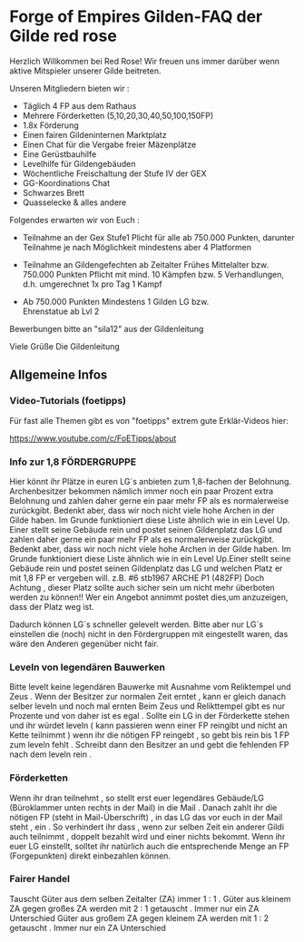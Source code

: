 # Forge of Empires Gilden-FAQ der Gilde red rose

Herzlich Willkommen bei Red Rose!
Wir freuen uns immer darüber wenn aktive Mitspieler unserer Gilde beitreten.

Unseren Mitgliedern bieten wir :

- Täglich 4 FP aus dem Rathaus
- Mehrere Förderketten (5,10,20,30,40,50,100,150FP)
- 1.8x Förderung
- Einen fairen Gildeninternen Marktplatz
- Einen Chat für die Vergabe freier Mäzenplätze
- Eine Gerüstbauhilfe
- Levelhilfe für Gildengebäuden
- Wöchentliche Freischaltung der Stufe IV der GEX
- GG-Koordinations Chat
- Schwarzes Brett
- Quasselecke & alles andere

Folgendes erwarten wir von Euch :

- Teilnahme an der Gex Stufe1 Plicht für alle ab 750.000 
  Punkten, darunter Teilnahme je nach Möglichkeit 
  mindestens aber 4 Platformen 

- Teilnahme an Gildengefechten ab Zeitalter Frühes 
  Mittelalter bzw. 750.000 Punkten Pflicht mit mind. 10 
  Kämpfen bzw. 5 Verhandlungen, d.h. umgerechnet 
  1x pro Tag 1 Kampf

- Ab 750.000 Punkten Mindestens 1 Gilden LG bzw.   
  Ehrenstatue ab Lvl 2   

Bewerbungen bitte an "sila12" aus der Gildenleitung 

Viele Grüße
Die Gildenleitung

## Allgemeine Infos

### Video-Tutorials (foetipps)
Für fast alle Themen gibt es von "foetipps" extrem gute Erklär-Videos hier:

https://www.youtube.com/c/FoETipps/about

### Info zur 1,8 FÖRDERGRUPPE

Hier könnt ihr Plätze in euren LG´s anbieten zum 1,8-fachen der Belohnung.
Archenbesitzer bekommen nämlich immer noch ein paar Prozent extra Belohnung
und zahlen daher gerne ein paar mehr FP als es normalerweise zurückgibt.
Bedenkt aber, dass wir noch nicht viele hohe Archen in der Gilde haben.
Im Grunde funktioniert diese Liste ähnlich wie in ein Level Up. Einer stellt seine Gebäude rein und postet seinen Gildenplatz das LG und zahlen daher gerne ein paar mehr FP als es normalerweise zurückgibt.
Bedenkt aber, dass wir noch nicht viele hohe Archen in der Gilde haben.
Im Grunde funktioniert diese Liste ähnlich wie in ein Level Up.Einer stellt seine Gebäude rein und postet seinen Gildenplatz das LG und welchen Platz er mit 1,8 FP er vergeben will.
z.B. #6 stb1967 ARCHE P1 (482FP)
Doch Achtung , dieser Platz sollte auch sicher sein um nicht mehr überboten werden zu können!!
Wer ein Angebot annimmt postet dies,um anzuzeigen, dass der Platz weg ist.

Dadurch können LG´s schneller gelevelt werden. Bitte aber nur LG´s einstellen die (noch) nicht in den Fördergruppen mit eingestellt waren, das wäre den Anderen gegenüber nicht fair.


### Leveln von legendären Bauwerken
Bitte levelt keine legendären Bauwerke mit Ausnahme vom Reliktempel und Zeus . Wenn der Besitzer zur normalen Zeit erntet , kann er gleich danach selber leveln und noch mal ernten Beim Zeus und Relikttempel gibt es nur Prozente und von daher ist es egal . Sollte ein LG in der Förderkette stehen und ihr würdet leveln ( kann passieren wenn einer FP reingibt und nicht an Kette teilnimmt ) wenn ihr die nötigen FP reingebt , so gebt bis rein bis 1 FP zum leveln fehlt . Schreibt dann den Besitzer an und gebt die fehlenden FP nach dem leveln rein .


### Förderketten
Wenn ihr dran teilnehmt , so stellt erst euer legendäres Gebäude/LG (Büroklammer unten rechts in der Mail) in die Mail . Danach zahlt ihr die nötigen FP (steht in Mail-Überschrift) , in das LG das vor euch in der Mail steht , ein . So verhindert ihr dass , wenn zur selben Zeit ein anderer Gildi auch teilnimmt , doppelt bezahlt wird und einer nichts bekommt.
Wenn ihr euer LG einstellt, solltet ihr natürlich auch die entsprechende Menge an FP (Forgepunkten) direkt einbezahlen können.


### Fairer Handel
Tauscht Güter aus dem selben Zeitalter (ZA) immer 1 : 1 .
Güter aus kleinem ZA gegen großes ZA werden mit 2 : 1 getauscht . Immer nur ein ZA Unterschied
Güter aus großem ZA gegen kleinem ZA werden mit 1 : 2 getauscht . Immer nur ein ZA Unterschied

